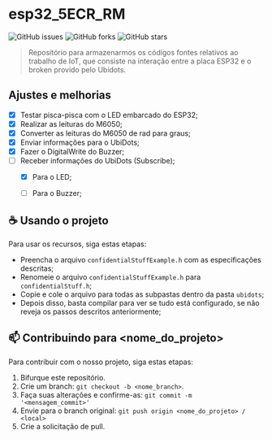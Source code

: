 # esp32_5ECR_RM

![GitHub issues](https://img.shields.io/github/issues/Brugnaro42/Ubidots_esp32_5ECR_RM)
![GitHub forks](https://img.shields.io/github/forks/Brugnaro42/Ubidots_esp32_5ECR_RM)
![GitHub stars](https://img.shields.io/github/stars/Brugnaro42/Ubidots_esp32_5ECR_RM)

> Repositório para armazenarmos os códigos fontes relativos ao trabalho de IoT, que consiste na interação entre a placa ESP32 e o broken provido pelo Ubidots.

## Ajustes e melhorias
- [x] Testar pisca-pisca com o LED embarcado do ESP32;
- [x] Realizar as leituras do M6050;
- [x] Converter as leituras do M6050 de rad para graus;
- [x] Enviar informações para o UbiDots;
- [x] Fazer o DigitalWrite do Buzzer;
- [ ] Receber informações do UbiDots (Subscribe);
  - [x] Para o LED;
  - [ ] Para o Buzzer;
 

## ☕ Usando o projeto

Para usar os recursos, siga estas etapas:
  - Preencha o arquivo `confidentialStuffExample.h` com as especificações descritas;
  - Renomeie o arquivo `confidentialStuffExample.h` para `confidentialStuff.h`;
  - Copie e cole o arquivo para todas as subpastas dentro da pasta `ubidots`;
  - Depois disso, basta compilar para ver se tudo está configurado, se não reveja os passos descritos anteriormente;

## 📫 Contribuindo para <nome_do_projeto>
Para contribuir com o nosso projeto, siga estas etapas:

1. Bifurque este repositório.
2. Crie um branch: `git checkout -b <nome_branch>`.
3. Faça suas alterações e confirme-as: `git commit -m '<mensagem_commit>'`
4. Envie para o branch original: `git push origin <nome_do_projeto> / <local>`
5. Crie a solicitação de pull.

